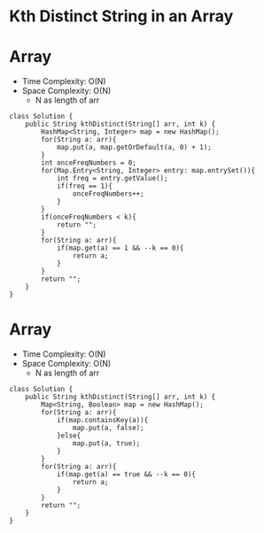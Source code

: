 # Kth Distinct String in an Array
# Array
* Time Complexity: O(N)
* Space Complexity: O(N)
	* N as length of arr
```
class Solution {
    public String kthDistinct(String[] arr, int k) {
        HashMap<String, Integer> map = new HashMap();
        for(String a: arr){
            map.put(a, map.getOrDefault(a, 0) + 1);
        }
        int onceFreqNumbers = 0;
        for(Map.Entry<String, Integer> entry: map.entrySet()){
            int freq = entry.getValue();
            if(freq == 1){
                onceFreqNumbers++;
            }
        }
        if(onceFreqNumbers < k){
            return "";
        }
        for(String a: arr){
            if(map.get(a) == 1 && --k == 0){
                return a;
            }
        }
        return "";
    }
}
```
# Array
* Time Complexity: O(N)
* Space Complexity: O(N)
	* N as length of arr
```
class Solution {
    public String kthDistinct(String[] arr, int k) {
        Map<String, Boolean> map = new HashMap();
        for(String a: arr){
            if(map.containsKey(a)){
                map.put(a, false);
            }else{
                map.put(a, true);
            }
        }
        for(String a: arr){
            if(map.get(a) == true && --k == 0){
                return a;
            }
        }
        return "";
    }
}
```